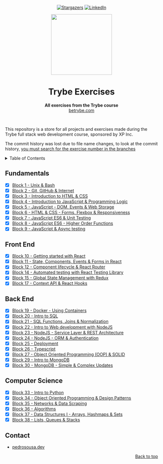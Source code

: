 <!-- markdownlint-disable-next-line first-line-h1 -->
<div align="center" id="top">

  [![Stargazers][stars-shield]][stars-url]
  [![LinkedIn][linkedin-shield]][linkedin-url]

</div>

<div align="center">
  <img src="https://user-images.githubusercontent.com/83181309/168681166-3d650c7f-e88f-4f4a-812b-07eecff59298.png" width="200" height="200">

  <h1>Trybe Exercises</h1>

  <p>
    <strong>All exercises from the Trybe course</strong><br>
    <a href="https://www.betrybe.com/">betrybe.com</a>
  </p>

  <br>
</div>

This repository is a store for all projects and exercises made during the Trybe full stack web development course, sponsored by XP Inc.

The commit history was lost due to file name changes, to look at the commit history, [you must search for the exercise number in the branches](https://github.com/PedroSSM2000/trybe-exercises/branches/all)
<br>

<details>
  <summary>Table of Contents</summary>
  <ol>
    <li><a href="#fundamentals">Fundamentals</a></li>
    <li><a href="#front-end">Front End</a></li>
    <li><a href="#back-end">Back End</a></li>
    <li><a href="#computer-science">Computer Science</a></li>
    <li><a href="#contact">Contact</a></li>
  </ol>
</details>

## Fundamentals

- [x] [Block 1 - Unix & Bash](https://github.com/PedroSSM2000/trybe-exercises/tree/main/Fundamentals/Block%201%20-%20Unix%20%26%20Bash)
- [x] [Block 2 - Git, GitHub & Internet](https://github.com/PedroSSM2000/trybe-exercises/tree/main/Fundamentals/Block%202%20-%20Git,%20GitHub%20%26%20Internet)
- [x] [Block 3 - Introduction to HTML & CSS](https://github.com/PedroSSM2000/trybe-exercises/tree/main/Fundamentals/Block%203%20-%20Introduction%20to%20HTML%20%26%20CSS)
- [x] [Block 4 - Introduction to JavaScript & Programming Logic](https://github.com/PedroSSM2000/trybe-exercises/tree/main/Fundamentals/Block%204%20-%20Introduction%20to%20JavaScript%20%26%20Programming%20Logic)
- [x] [Block 5 - JavaScript - DOM, Events & Web Storage](https://github.com/PedroSSM2000/trybe-exercises/tree/main/Fundamentals/Block%205%20-%20JavaScript%20-%20DOM,%20Events%20%26%20Web%20Storage)
- [x] [Block 6 - HTML & CSS - Forms, Flexbox & Responsiveness](https://github.com/PedroSSM2000/trybe-exercises/tree/main/Fundamentals/Block%206%20-%20HTML%20%26%20CSS%20-%20Forms,%20Flexbox%20%26%20Responsiveness)
- [x] [Block 7 - JavaScript ES6 & Unit Testing](https://github.com/PedroSSM2000/trybe-exercises/tree/main/Fundamentals/Block%207%20-%20JavaScript%20ES6%20%26%20Unit%20Testing)
- [x] [Block 8 - JavaScript ES6 - Higher Order Functions](https://github.com/PedroSSM2000/trybe-exercises/tree/main/Fundamentals/Bloco%208%20-%20JavaScript%20ES6%20-%20Higher%20Order%20Functions)
- [x] [Block 9 - JavaScript & Async testing](https://github.com/PedroSSM2000/trybe-exercises/tree/main/Fundamentals/Bloco%209%20-%20JavaScript%20%26%20Async%20testing)

## Front End

- [x] [Block 10 - Getting started with React](https://github.com/PedroSSM2000/trybe-exercises/tree/main/Front%20End/Block%2010%20-%20Getting%20started%20with%20React)
- [x] [Block 11 - State, Components, Events & Forms in React](https://github.com/PedroSSM2000/trybe-exercises/tree/main/Front%20End/Block%2011%20-%20State,%20Components,%20Events%20%26%20Forms%20in%20React)
- [x] [Block 12 - Component lifecycle & React Router](https://github.com/PedroSSM2000/trybe-exercises/tree/main/Front%20End/Block%2012%20-%20Component%20lifecycle%20%26%20React%20Router)
- [x] [Block 14 - Automated testing with React Testing Library](https://github.com/PedroSSM2000/trybe-exercises/tree/main/Front%20End/Block%2014%20-%20Automated%20testing%20with%20React%20Testing%20Library)
- [x] [Block 15 - Global State Management with Redux](https://github.com/PedroSSM2000/trybe-exercises/tree/main/Front%20End/Block%2015%20-%20Global%20State%20Management%20with%20Redux)
- [x] [Block 17 - Context API & React Hooks](https://github.com/PedroSSM2000/trybe-exercises/tree/main/Front%20End/Block%2017%20-%20Context%20API%20%26%20React%20Hooks)

## Back End

- [x] [Block 19 - Docker - Using Containers](https://github.com/PedroSSM2000/trybe-exercises/tree/main/Back%20End/Block%2019%20-%20Docker%20-%20Using%20Containers)
- [x] [Block 20 - Intro to SQL](https://github.com/PedroSSM2000/trybe-exercises/tree/main/Back%20End/Block%2020%20-%20Intro%20to%20SQL)
- [x] [Block 21 - SQL Functions, Joins & Normalization](https://github.com/PedroSSM2000/trybe-exercises/tree/main/Back%20End/Block%2021%20-%20SQL%20Functions,%20Joins%20%26%20Normalization)
- [x] [Block 22 - Intro to Web development with NodeJS](https://github.com/PedroSSM2000/trybe-exercises/tree/main/Back%20End/Block%2022%20-%20Intro%20to%20Web%20development%20with%20NodeJS)
- [x] [Block 23 - NodeJS - Service Layer & REST Architecture](https://github.com/PedroSSM2000/trybe-exercises/tree/main/Back%20End/Block%2023%20-%20NodeJS%20-%20Service%20Layer%20%26%20REST%20Architecture)
- [x] [Block 24 - NodeJS - ORM & Authentication](https://github.com/PedroSSM2000/trybe-exercises/tree/main/Back%20End/Block%2024%20-%20NodeJS%20-%20ORM%20%26%20Authentication)
- [x] [Block 25 - Deployment](https://github.com/PedroSSM2000/trybe-exercises/tree/main/Back%20End/Block%2025%20-%20Deployment)
- [x] [Block 26 - Typescript](https://github.com/PedroSSM2000/trybe-exercises/tree/main/Back%20End/Block%2026%20-%20Typescript)
- [x] [Block 27 - Object Oriented Programming (OOP) & SOLID](https://github.com/PedroSSM2000/trybe-exercises/tree/main/Back%20End/Block%2027%20-%20Object%20Oriented%20Programming%20(OOP)%20%26%20SOLID)
- [x] [Block 29 - Intro to MongoDB](https://github.com/PedroSSM2000/trybe-exercises/tree/main/Back%20End/Block%2029%20-%20Intro%20to%20MongoDB)
- [x] [Block 30 - MongoDB - Simple & Complex Updates](https://github.com/PedroSSM2000/trybe-exercises/tree/main/Back%20End/Block%2030%20-%20MongoDB%20-%20Simple%20%26%20Complex%20Updates)

## Computer Science

- [x] [Block 33 - Intro to Python](https://github.com/PedroSSM2000/trybe-exercises/tree/main/Computer%20Science/Block%2033%20-%20Intro%20to%20Python)
- [x] [Block 34 - Object Oriented Programming & Design Patterns](https://github.com/PedroSSM2000/trybe-exercises/tree/main/Computer%20Science/Block%2034%20-%20Object%20Oriented%20Programming%20%26%20Design%20Patterns)
- [x] [Block 35 - Networks & Data Scraping](https://github.com/PedroSSM2000/trybe-exercises/tree/main/Computer%20Science/Block%2035%20-%20Networks%20%26%20Data%20Scraping)
- [x] [Block 36 - Algorithms](https://github.com/PedroSSM2000/trybe-exercises/tree/main/Computer%20Science/Block%2036%20-%20Algorithms)
- [x] [Block 37 - Data Structures I - Arrays, Hashmaps & Sets](https://github.com/PedroSSM2000/trybe-exercises/tree/main/Computer%20Science/Block%2037%20-%20Data%20Structures%20I%20-%20Arrays,%20Hashmaps%20%26%20Sets)
- [x] [Block 38 - Lists, Queues & Stacks](https://github.com/PedroSSM2000/trybe-exercises/tree/main/Computer%20Science/Block%2038%20-%20Data%20Structures%20II%20-%20Lists%2C%20Queues%20%26%20Stacks)

## Contact

- [pedrosousa.dev](https://pedrosousa.dev)

<p align="right"><a href="#top">Back to top</a></p>

[stars-shield]: https://img.shields.io/github/stars/PedroSSM2000/trybe-exercises?style=for-the-badge
[stars-url]: https://github.com/PedroSSM2000/trybe-exercises/stargazers
[linkedin-shield]: https://img.shields.io/badge/-LinkedIn-black?style=for-the-badge&logo=linkedin&colorB=555
[linkedin-url]: https://linkedin.com/in/pedrossdemelo/
